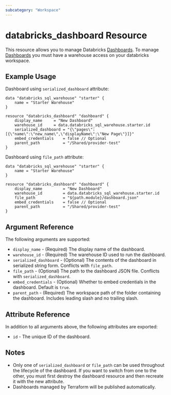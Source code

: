 ```yaml
---
subcategory: "Workspace"
---
```

# databricks_dashboard Resource

This resource allows you to manage Databricks [Dashboards](https://docs.databricks.com/en/dashboards/index.html). To manage [Dashboards](https://docs.databricks.com/en/dashboards/index.html) you must have a warehouse access on your databricks workspace.

## Example Usage

Dashboard using `serialized_dashboard` attribute:

```hcl
data "databricks_sql_warehouse" "starter" {
    name = "Starter Warehouse"
}

resource "databricks_dashboard" "dashboard" {
    display_name	 = "New Dashboard"
    warehouse_id	 = data.databricks_sql_warehouse.starter.id
    serialized_dashboard = "{\"pages\":[{\"name\":\"new_name\",\"displayName\":\"New Page\"}]}"
    embed_credentials    = false // Optional
    parent_path	         = "/Shared/provider-test"
}
```

Dashboard using `file_path` attribute:

```hcl
data "databricks_sql_warehouse" "starter" {
    name = "Starter Warehouse"
}

resource "databricks_dashboard" "dashboard" {
    display_name         = "New Dashboard"
    warehouse_id         = data.databricks_sql_warehouse.starter.id
    file_path	         = "${path.module}/dashboard.json"
    embed_credentials    = false // Optional
    parent_path	         = "/Shared/provider-test"
}
```


## Argument Reference

The following arguments are supported:

* `display_name` - (Required) The display name of the dashboard.
* `warehouse_id` - (Required) The warehouse ID used to run the dashboard.
* `serialized_dashboard` - (Optional) The contents of the dashboard in serialized string form. Conflicts with `file_path`.
* `file_path` - (Optional) The path to the dashboard JSON file. Conflicts with `serialized_dashboard`.
* `embed_credentials` - (Optional) Whether to embed credentials in the dashboard. Default is `true`.
* `parent_path` - (Required) The workspace path of the folder containing the dashboard. Includes leading slash and no trailing slash.

## Attribute Reference

In addition to all arguments above, the following attributes are exported:

* `id` - The unique ID of the dashboard.

## Notes
* Only one of `serialized_dashboard` or `file_path` can be used throughout the lifecycle of the dashboard. If you want to switch from one to the other, you must first destroy the dashboard resource and then recreate it with the new attribute.
* Dashboards managed by Terraform will be published automatically.